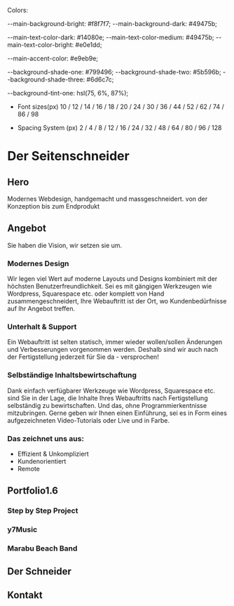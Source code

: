 Colors:

--main-background-bright: #f8f7f7;
--main-background-dark: #49475b;

--main-text-color-dark: #14080e;
--main-text-color-medium: #49475b;
--main-text-color-bright: #e0e1dd;

--main-accent-color: #e9eb9e;

--background-shade-one: #799496;
--background-shade-two: #5b596b;
--background-shade-three: #6d6c7c;

--background-tint-one: hsl(75, 6%, 87%);

- Font sizes(px)
  10 / 12 / 14 / 16 / 18 / 20 / 24 / 30 / 36 / 44 / 52 / 62 / 74 / 86 / 98

- Spacing System (px)
  2 / 4 / 8 / 12 / 16 / 24 / 32 / 48 / 64 / 80 / 96 / 128

# Der Seitenschneider

## Hero

Modernes Webdesign, handgemacht und massgeschneidert.
von der Konzeption bis zum Endprodukt

## Angebot

Sie haben die Vision, wir setzen sie um.

### Modernes Design

Wir legen viel Wert auf moderne Layouts und Designs kombiniert mit der höchsten Benutzerfreundlichkeit. Sei es mit gängigen Werkzeugen wie Wordpress, Squarespace etc. oder komplett von Hand zusammengeschneidert, Ihre Webauftritt ist der Ort, wo Kundenbedürfnisse auf Ihr Angebot treffen.

### Unterhalt & Support

Ein Webauftritt ist selten statisch, immer wieder wollen/sollen Änderungen und Verbesserungen vorgenommen werden. Deshalb sind wir auch nach der Fertigstellung jederzeit für Sie da - versprochen!

### Selbständige Inhaltsbewirtschaftung

Dank einfach verfügbarer Werkzeuge wie Wordpress, Squarespace etc. sind Sie in der Lage, die Inhalte Ihres Webauftritts nach Fertigstellung selbständig zu bewirtschaften. Und das, ohne Programmierkentnisse mitzubringen. Gerne geben wir Ihnen einen Einführung, sei es in Form eines aufgezeichneten Video-Tutorials oder Live und in Farbe.

### Das zeichnet uns aus:

- Effizient & Unkompliziert
- Kundenorientiert
- Remote

## Portfolio1.6

### Step by Step Project

### y7Music

### Marabu Beach Band

## Der Schneider

## Kontakt
